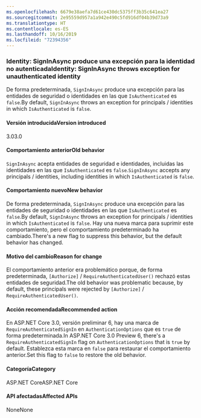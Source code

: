 ```yaml
---
ms.openlocfilehash: 6679e38aefa7d61ce430dc5375ff3b35c641ea27
ms.sourcegitcommit: 2e95559d957a1a942e490c5fd916df04b39d73a9
ms.translationtype: HT
ms.contentlocale: es-ES
ms.lasthandoff: 10/16/2019
ms.locfileid: "72394356"
---
```

### <a name="identity-signinasync-throws-exception-for-unauthenticated-identity"></a><span data-ttu-id="e42f2-101">Identity: SignInAsync produce una excepción para la identidad no autenticada</span><span class="sxs-lookup"><span data-stu-id="e42f2-101">Identity: SignInAsync throws exception for unauthenticated identity</span></span>

<span data-ttu-id="e42f2-102">De forma predeterminada, `SignInAsync` produce una excepción para las entidades de seguridad o identidades en las que `IsAuthenticated` es `false`.</span><span class="sxs-lookup"><span data-stu-id="e42f2-102">By default, `SignInAsync` throws an exception for principals / identities in which `IsAuthenticated` is `false`.</span></span>

#### <a name="version-introduced"></a><span data-ttu-id="e42f2-103">Versión introducida</span><span class="sxs-lookup"><span data-stu-id="e42f2-103">Version introduced</span></span>

<span data-ttu-id="e42f2-104">3.0</span><span class="sxs-lookup"><span data-stu-id="e42f2-104">3.0</span></span>

#### <a name="old-behavior"></a><span data-ttu-id="e42f2-105">Comportamiento anterior</span><span class="sxs-lookup"><span data-stu-id="e42f2-105">Old behavior</span></span>

<span data-ttu-id="e42f2-106">`SignInAsync` acepta entidades de seguridad e identidades, incluidas las identidades en las que `IsAuthenticated` es `false`.</span><span class="sxs-lookup"><span data-stu-id="e42f2-106">`SignInAsync` accepts any principals / identities, including identities in which `IsAuthenticated` is `false`.</span></span>

#### <a name="new-behavior"></a><span data-ttu-id="e42f2-107">Comportamiento nuevo</span><span class="sxs-lookup"><span data-stu-id="e42f2-107">New behavior</span></span>

<span data-ttu-id="e42f2-108">De forma predeterminada, `SignInAsync` produce una excepción para las entidades de seguridad o identidades en las que `IsAuthenticated` es `false`.</span><span class="sxs-lookup"><span data-stu-id="e42f2-108">By default, `SignInAsync` throws an exception for principals / identities in which `IsAuthenticated` is `false`.</span></span> <span data-ttu-id="e42f2-109">Hay una nueva marca para suprimir este comportamiento, pero el comportamiento predeterminado ha cambiado.</span><span class="sxs-lookup"><span data-stu-id="e42f2-109">There's a new flag to suppress this behavior, but the default behavior has changed.</span></span>

#### <a name="reason-for-change"></a><span data-ttu-id="e42f2-110">Motivo del cambio</span><span class="sxs-lookup"><span data-stu-id="e42f2-110">Reason for change</span></span>

<span data-ttu-id="e42f2-111">El comportamiento anterior era problemático porque, de forma predeterminada, `[Authorize]` / `RequireAuthenticatedUser()` rechazó estas entidades de seguridad.</span><span class="sxs-lookup"><span data-stu-id="e42f2-111">The old behavior was problematic because, by default, these principals were rejected by `[Authorize]` / `RequireAuthenticatedUser()`.</span></span>

#### <a name="recommended-action"></a><span data-ttu-id="e42f2-112">Acción recomendada</span><span class="sxs-lookup"><span data-stu-id="e42f2-112">Recommended action</span></span>

<span data-ttu-id="e42f2-113">En ASP.NET Core 3.0, versión preliminar 6, hay una marca de `RequireAuthenticatedSignIn` en `AuthenticationOptions` que es `true` de forma predeterminada.</span><span class="sxs-lookup"><span data-stu-id="e42f2-113">In ASP.NET Core 3.0 Preview 6, there's a `RequireAuthenticatedSignIn` flag on `AuthenticationOptions` that is `true` by default.</span></span> <span data-ttu-id="e42f2-114">Establezca esta marca en `false` para restaurar el comportamiento anterior.</span><span class="sxs-lookup"><span data-stu-id="e42f2-114">Set this flag to `false` to restore the old behavior.</span></span>

#### <a name="category"></a><span data-ttu-id="e42f2-115">Categoría</span><span class="sxs-lookup"><span data-stu-id="e42f2-115">Category</span></span>

<span data-ttu-id="e42f2-116">ASP.NET Core</span><span class="sxs-lookup"><span data-stu-id="e42f2-116">ASP.NET Core</span></span>

#### <a name="affected-apis"></a><span data-ttu-id="e42f2-117">API afectadas</span><span class="sxs-lookup"><span data-stu-id="e42f2-117">Affected APIs</span></span>

<span data-ttu-id="e42f2-118">None</span><span class="sxs-lookup"><span data-stu-id="e42f2-118">None</span></span>

<!-- 

#### Affected APIs

Not detectable via API analysis

-->
